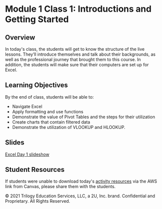 # Module 1 Class 1: Introductions and Getting Started


## Overview

In today's class, the students will get to know the structure of the live lessons. They’ll introduce themselves and talk about their backgrounds, as well as the professional journey that brought them to this course. In addition, the students will make sure that their computers are set up for Excel.

## Learning Objectives

By the end of class, students will be able to:

* Navigate Excel
* Apply formatting and use functions
* Demonstrate the value of Pivot Tables and the steps for their utilization
* Create charts that contain filtered data
* Demonstrate the utilization of VLOOKUP and HLOOKUP.


## Slides

[Excel Day 1 slideshow](https://docs.google.com/presentation/d/1dcoTmHmK9DDlcQnzfX2FZQjVqb26DVB23x6LbsqPbuY/edit#slide=id.ga41c6b4aff_0_0)

## Student Resources

If students were unable to download today's [activity resources](https://2u-data-curriculum-team.s3.amazonaws.com/data-viz-online-lesson-plans/01-Lessons/1-1-Student-Resources.zip) via the AWS link from Canvas, please share them with the students.


© 2021 Trilogy Education Services, LLC, a 2U, Inc. brand.  Confidential and Proprietary.  All Rights Reserved.
